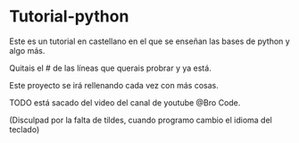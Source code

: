 # Tutorial-python

 Este es un tutorial en castellano en el que se enseñan las bases de python y algo más.
 
 Quitais el # de las líneas que querais probrar y ya está. 
 
 Este proyecto se irá rellenando cada vez con más cosas.
 
 TODO está sacado del video del canal de youtube @Bro Code.

(Disculpad por la falta de tildes, cuando programo cambio el idioma del teclado) 
